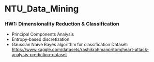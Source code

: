 # NTU_Data_Mining

### HW1: Dimensionality Reduction & Classification
* Principal Components Analysis
* Entropy-based discretization
* Gaussian Naive Bayes algorithm for classification
Dataset: https://www.kaggle.com/datasets/rashikrahmanpritom/heart-attack-analysis-prediction-dataset
